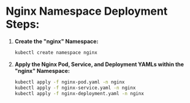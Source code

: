 # Nginx Namespace Deployment Steps:

1. **Create the "nginx" Namespace:**

   ```sh
   kubectl create namespace nginx
   ```

2. **Apply the Nginx Pod, Service, and Deployment YAMLs within the "nginx" Namespace:**

   ```sh
   kubectl apply -f nginx-pod.yaml -n nginx
   kubectl apply -f nginx-service.yaml -n nginx
   kubectl apply -f nginx-deployment.yaml -n nginx
   ```
